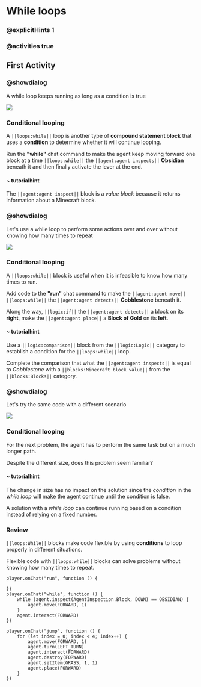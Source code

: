 # While loops

### @explicitHints 1

### @activities true

## First Activity

### @showdialog

A while loop keeps running as long as a condition is true

![](https://raw.githubusercontent.com/xtopheryoungs/mceduCodeQuest/main/1-saveTheArcade/images/placeholder.gif)

### Conditional looping

A ``||loops:while||`` loop is another type of **compound statement block** that uses a **condition** to determine whether it will continue looping.

Run the **"while"** chat command to make the agent keep moving forward one block at a time ``||loops:while||`` the ``||agent:agent inspects||`` **Obsidian** beneath it and then finally activate the lever at the end.

#### ~ tutorialhint

The ``||agent:agent inspect||`` block is a *value block* because it returns information about a Minecraft block.

### @showdialog

Let's use a while loop to perform some actions over and over without knowing how many times to repeat

![](https://raw.githubusercontent.com/xtopheryoungs/mceduCodeQuest/main/1-saveTheArcade/images/placeholder.gif)

### Conditional looping

A ``||loops:while||`` block is useful when it is infeasible to know how many times to run.

Add code to the **"run"** chat command to make the ``||agent:agent move||`` ``||loops:while||`` the ``||agent:agent detects||`` **Cobblestone** beneath it.

Along the way, ``||logic:if||`` the ``||agent:agent detects||`` a block on its **right**, make the ``||agent:agent place||`` a **Block of Gold** on its **left**.

#### ~ tutorialhint

Use a ``||logic:comparison||`` block from the ``||logic:Logic||`` category to establish a condition for the ``||loops:while||`` loop.  

Complete the comparison that what the ``||agent:agent inspects||`` is equal to *Cobblestone* with a ``||blocks:Minecraft block value||`` from the ``||blocks:Blocks||`` category.

### @showdialog

Let's try the same code with a different scenario

![](https://raw.githubusercontent.com/xtopheryoungs/mceduCodeQuest/main/1-saveTheArcade/images/placeholder.gif)

### Conditional looping

For the next problem, the agent has to perform the same task but on a much longer path.

Despite the different size, does this problem seem familiar?

#### ~ tutorialhint

The change in size has no impact on the solution since the *condition* in the *while loop* will make the agent continue until the condition is false.

A solution with a *while loop* can continue running based on a condition instead of relying on a fixed number.

### Review

``||loops:While||`` blocks make code flexible by using **conditions** to loop properly in different situations.

Flexible code with ``||loops:while||`` blocks can solve problems without knowing how many times to repeat.

```template
player.onChat("run", function () {
	
})
player.onChat("while", function () {
    while (agent.inspect(AgentInspection.Block, DOWN) == OBSIDIAN) {
        agent.move(FORWARD, 1)
    }
    agent.interact(FORWARD)
})
```

```ghost
player.onChat("jump", function () {
    for (let index = 0; index < 4; index++) {
        agent.move(FORWARD, 1)
        agent.turn(LEFT_TURN)
        agent.interact(FORWARD)
        agent.destroy(FORWARD)
        agent.setItem(GRASS, 1, 1)
        agent.place(FORWARD)
    }
})
```
